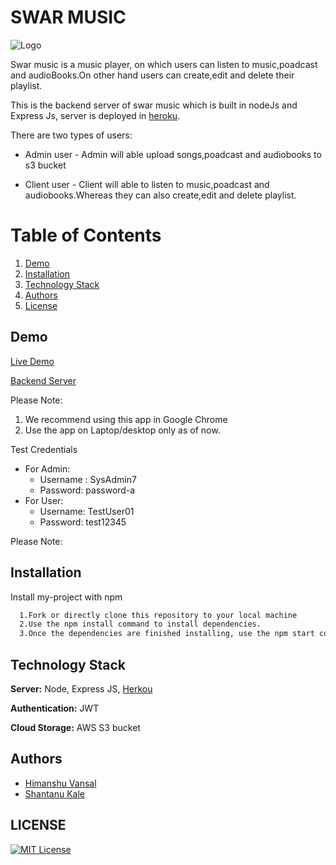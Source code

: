 # SWAR MUSIC

![Logo](https://swar-app.s3.ap-south-1.amazonaws.com/SwarLogo.png)

Swar music is a music player, on which users can listen to music,poadcast and audioBooks.On other hand users can create,edit and delete their playlist.

This is the backend server of swar music which is built in nodeJs and Express Js, server is deployed in [heroku](https://swar-music.herokuapp.com/).

There are two types of users:

- Admin user - Admin will able upload songs,poadcast and audiobooks to s3 bucket

- Client user - Client will able to listen to music,poadcast and audiobooks.Whereas they
  can also create,edit and delete playlist.

# Table of Contents

1. [Demo](#demo)
2. [Installation](#installation)
3. [Technology Stack](#technology-stack)
4. [Authors](#authors)
5. [License](#license)

## Demo

[Live Demo](https://swar-music.netlify.app/)

[Backend Server](https://swar-music.herokuapp.com/)

Please Note:

1. We recommend using this app in Google Chrome
2. Use the app on Laptop/desktop only as of now.

Test Credentials

- For Admin:
  - Username : SysAdmin7
  - Password: password-a
- For User:
  - Username: TestUser01
  - Password: test12345

Please Note:

## Installation

Install my-project with npm

```bash
  1.Fork or directly clone this repository to your local machine
  2.Use the npm install command to install dependencies.
  3.Once the dependencies are finished installing, use the npm start command inside the root directory to open the app in your local browser of choice
```

## Technology Stack

**Server:** Node, Express JS, [Herkou](https://swar-music.herokuapp.com/)

**Authentication:** JWT

**Cloud Storage:** AWS S3 bucket

## Authors

- [Himanshu Vansal](https://github.com/himanshuvansal01)
- [Shantanu Kale](https://github.com/martianshaan)

## LICENSE

[![MIT License](https://img.shields.io/badge/License-MIT-green.svg)](https://choosealicense.com/licenses/mit/)
